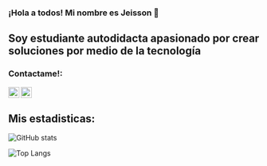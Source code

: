 ### ¡Hola a todos! Mi nombre es Jeisson 👋

## Soy estudiante autodidacta apasionado por crear soluciones por medio de la tecnología

### Contactame!:

[<img align="bottom" alt="capdesis.com" width="22px" src="https://cdn.icon-icons.com/icons2/1154/PNG/512/1486564415-globe_81515.png" />][website]
[<img align="left" alt="LinkedIn" width="22px" src="https://cdn.worldvectorlogo.com/logos/linkedin-icon-2.svg" />][linkedin]
<br />

## Mis estadisticas:
    
![GitHub stats](https://github-readme-stats.vercel.app/api?username=jeissongomezdev&show_icons=true&theme=tokyonight)

![Top Langs](https://github-readme-stats.vercel.app/api/top-langs/?username=jeissongomezdev&show_icons=true&theme=tokyonight)

<br />

[website]: https://capdesis.com/
[linkedin]: https://www.linkedin.com/in/jeissongomezdev/
